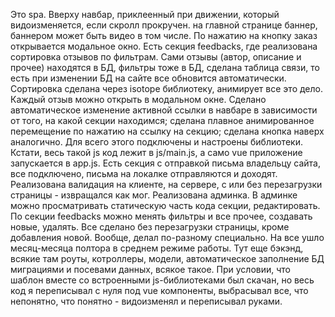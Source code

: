 Это spa. Вверху навбар, приклеенный при движении, который видоизменяется, если скролл прокручен. на главной странице баннер, баннером может быть видео в том числе. По нажатию на кнопку заказ открывается модальное окно. Есть секция feedbacks, где реализована сортировка отзывов по фильтрам. Сами отзывы (автор, описание и прочее) находятся в БД, фильтры тоже в БД, сделана таблица связи, то есть при изменении БД на сайте все обновится автоматически. Сортировка сделана через isotope библиотеку, анимирует все это дело. Каждый отзыв можно открыть в модальном окне. Сделано автоматическое изменение активной ссылки в навбаре в зависимости от того, на какой секции находимся; сделана плавное анимированное перемещение по нажатию на ссылку на секцию; сделана кнопка наверх аналогично. Для всего этого подключены и настроены библиотеки. Кстати, весь такой js код лежит в js/main.js, а само vue приложение запускается в app.js. Есть секция с отправкой письма владельцу сайта, все подключено, письма на локалке отправляются и доходят. Реализована валидация на клиенте, на сервере, с или без перезагрузки страницы - извращался как мог. 
Реализована админка. В админке можно просматривать статическую часть кода секции, редактировать. По секции feedbacks можно менять фильтры и все прочее, создавать новые, удалять. Все сделано без перезагрузки страницы, кроме добавления новой. Вообще, делал по-разному специально. 
На все ушло месяц-месяца полтора в среднем режиме работы. Тут еще бэкэнд, всякие там роуты, котроллеры, модели, автоматическое заполнение БД миграциями и посевами данных, всякое такое. При условии, что шаблон вместе со встроенными js-библиотеками был скачан, но весь код я переписывал с нуля под vue компоненты, выбрасывал все, что непонятно, что понятно - видоизменял и переписывал руками.
